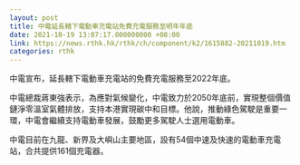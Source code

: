 ```yaml
---
layout: post
title: 中電延長轄下電動車充電站免費充電服務至明年年底
date: 2021-10-19 13:07:17.000000000 +08:00
link: https://news.rthk.hk/rthk/ch/component/k2/1615882-20211019.htm
categories: rthk
---
```


中電宣布，延長轄下電動車充電站的免費充電服務至2022年底。

中電總裁蔣東強表示，為應對氣候變化，中電致力於2050年底前，實現整個價值鏈淨零溫室氣體排放，支持本港實現碳中和目標。他說，推動綠色駕駛是重要一環，中電會繼續支持電動車發展，鼓勵更多駕駛人士選用電動車。

中電目前在九龍、新界及大嶼山主要地區，設有54個中速及快速的電動車充電站，合共提供161個充電器。
